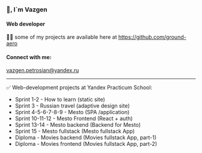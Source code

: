 ### 👋, I`m Vazgen

#### Web developer
👨‍💻 some of my projects are available here at https://github.com/ground-aero

#### Connect with me:
vazgen.petrosian@yandex.ru
____
✅ Web-development projects at Yandex Practicum School:
- Sprint 1-2 - How to learn (static site)
- Sprint 3 - Russian travel (adaptive design site)
- Sprint 4-5-6-7-8-9 - Mesto (SPA /application)
- Sprint 10-11-12 - Mesto Frontend (React + auth)
- Sprint 13-14 - Mesto backend (Backend for Mesto)
- Sprint 15 - Mesto fullstack (Mesto fullstack App)
- Diploma - Movies backend (Movies fullstack App, part-1)
- Diploma - Movies frontend (Movies fullstack App, part-2)

<!--

-->
